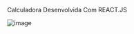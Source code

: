 Calculadora Desenvolvida Com REACT.JS

![image](https://user-images.githubusercontent.com/48383295/156604869-37608938-a13f-4ca0-9826-41d862f6458b.png)

